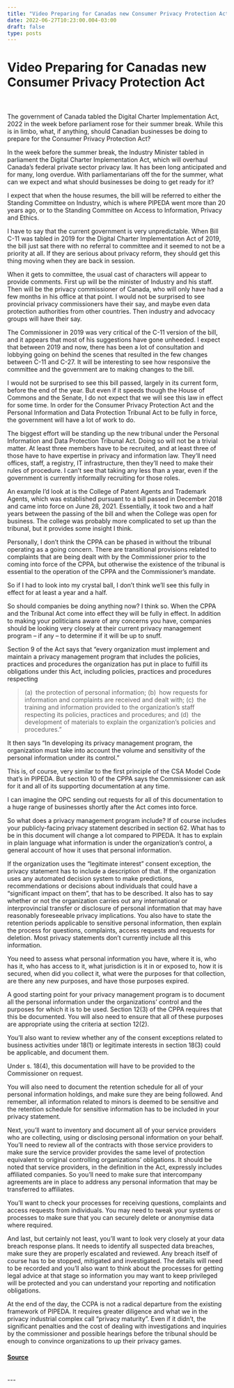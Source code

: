 ```yaml
---
title: "Video Preparing for Canadas new Consumer Privacy Protection Act"
date: 2022-06-27T10:23:00.004-03:00
draft: false
type: posts
---
```

# Video Preparing for Canadas new Consumer Privacy Protection Act

<br/>

<br/>
The government of Canada tabled the Digital Charter Implementation Act, 2022 in the week before parliament rose for their summer break. While this is in limbo, what, if anything, should Canadian businesses be doing to prepare for the Consumer Privacy Protection Act?

In the week before the summer break, the Industry Minister tabled in parliament the Digital Charter Implementation Act, which will overhaul Canada’s federal private sector privacy law. It has been long anticipated and for many, long overdue. With parliamentarians off the for the summer, what can we expect and what should businesses be doing to get ready for it?

I expect that when the house resumes, the bill will be referred to either the Standing Committee on Industry, which is where PIPEDA went more than 20 years ago, or to the Standing Committee on Access to Information, Privacy and Ethics.

I have to say that the current government is very unpredictable. When Bill C-11 was tabled in 2019 for the Digital Charter Implementation Act of 2019, the bill just sat there with no referral to committee and it seemed to not be a priority at all. If they are serious about privacy reform, they should get this thing moving when they are back in session.

When it gets to committee, the usual cast of characters will appear to provide comments. First up will be the minister of Industry and his staff. Then will be the privacy commissioner of Canada, who will only have had a few months in his office at that point. I would not be surprised to see provincial privacy commissioners have their say, and maybe even data protection authorities from other countries. Then industry and advocacy groups will have their say.

The Commissioner in 2019 was very critical of the C-11 version of the bill, and it appears that most of his suggestions have gone unheeded. I expect that between 2019 and now, there has been a lot of consultation and lobbying going on behind the scenes that resulted in the few changes between C-11 and C-27. It will be interesting to see how responsive the committee and the government are to making changes to the bill.

I would not be surprised to see this bill passed, largely in its current form, before the end of the year. But even if it speeds though the House of Commons and the Senate, I do not expect that we will see this law in effect for some time. In order for the Consumer Privacy Protection Act and the Personal Information and Data Protection Tribunal Act to be fully in force, the government will have a lot of work to do.

The biggest effort will be standing up the new tribunal under the Personal Information and Data Protection Tribunal Act. Doing so will not be a trivial matter. At least three members have to be recruited, and at least three of those have to have expertise in privacy and information law. They’ll need offices, staff, a registry, IT infrastructure, then they’ll need to make their rules of procedure. I can’t see that taking any less than a year, even if the government is currently informally recruiting for those roles.

An example I’d look at is the College of Patent Agents and Trademark Agents, which was established pursuant to a bill passed in December 2018 and came into force on June 28, 2021. Essentially, it took two and a half years between the passing of the bill and when the College was open for business. The college was probably more complicated to set up than the tribunal, but it provides some insight I think.

Personally, I don’t think the CPPA can be phased in without the tribunal operating as a going concern. There are transitional provisions related to complaints that are being dealt with by the Commissioner prior to the coming into force of the CPPA, but otherwise the existence of the tribunal is essential to the operation of the CPPA and the Commissioner’s mandate.

So if I had to look into my crystal ball, I don’t think we’ll see this fully in effect for at least a year and a half.

So should companies be doing anything now? I think so. When the CPPA and the Tribunal Act come into effect they will be fully in effect. In addition to making your politicians aware of any concerns you have, companies should be looking very closely at their current privacy management program – if any – to determine if it will be up to snuff.

Section 9 of the Act says that “every organization must implement and maintain a privacy management program that includes the policies, practices and procedures the organization has put in place to fulfill its obligations under this Act, including policies, practices and procedures respecting

> (a) the protection of personal information; (b) how requests for information and complaints are received and dealt with; (c) the training and information provided to the organization’s staff respecting its policies, practices and procedures; and (d) the development of materials to explain the organization’s policies and procedures.”

It then says “In developing its privacy management program, the organization must take into account the volume and sensitivity of the personal information under its control.”

This is, of course, very similar to the first principle of the CSA Model Code that’s in PIPEDA. But section 10 of the CPPA says the Commissioner can ask for it and all of its supporting documentation at any time.

I can imagine the OPC sending out requests for all of this documentation to a huge range of businesses shortly after the Act comes into force.

So what does a privacy management program include? If of course includes your publicly-facing privacy statement described in section 62. What has to be in this document will change a lot compared to PIPEDA. It has to explain in plain language what information is under the organization’s control, a general account of how it uses that personal information.

If the organization uses the “legitimate interest” consent exception, the privacy statement has to include a description of that. If the organization uses any automated decision system to make predictions, recommendations or decisions about individuals that could have a “significant impact on them”, that has to be described. It also has to say whether or not the organization carries out any international or interprovincial transfer or disclosure of personal information that may have reasonably foreseeable privacy implications. You also have to state the retention periods applicable to sensitive personal information, then explain the process for questions, complaints, access requests and requests for deletion. Most privacy statements don’t currently include all this information.

You need to assess what personal information you have, where it is, who has it, who has access to it, what jurisdiction is it in or exposed to, how it is secured, when did you collect it, what were the purposes for that collection, are there any new purposes, and have those purposes expired.

A good starting point for your privacy management program is to document all the personal information under the organizations’ control and the purposes for which it is to be used. Section 12(3) of the CPPA requires that this be documented. You will also need to ensure that all of these purposes are appropriate using the criteria at section 12(2).

You’ll also want to review whether any of the consent exceptions related to business activities under 18(1) or legitimate interests in section 18(3) could be applicable, and document them.

Under s. 18(4), this documentation will have to be provided to the Commissioner on request.

You will also need to document the retention schedule for all of your personal information holdings, and make sure they are being followed. And remember, all information related to minors is deemed to be sensitive and the retention schedule for sensitive information has to be included in your privacy statement.

Next, you’ll want to inventory and document all of your service providers who are collecting, using or disclosing personal information on your behalf. You’ll need to review all of the contracts with those service providers to make sure the service provider provides the same level of protection equivalent to original controlling organizations’ obligations. It should be noted that service providers, in the definition in the Act, expressly includes affiliated companies. So you’ll need to make sure that intercompany agreements are in place to address any personal information that may be transferred to affiliates.

You’ll want to check your processes for receiving questions, complaints and access requests from individuals. You may need to tweak your systems or processes to make sure that you can securely delete or anonymise data where required.

And last, but certainly not least, you’ll want to look very closely at your data breach response plans. It needs to identify all suspected data breaches, make sure they are properly escalated and reviewed. Any breach itself of course has to be stopped, mitigated and investigated. The details will need to be recorded and you’ll also want to think about the processes for getting legal advice at that stage so information you may want to keep privileged will be protected and you can understand your reporting and notification obligations.

At the end of the day, the CCPA is not a radical departure from the existing framework of PIPEDA. It requires greater diligence and what we in the privacy industrial complex call “privacy maturity”. Even if it didn’t, the significant penalties and the cost of dealing with investigations and inquiries by the commissioner and possible hearings before the tribunal should be enough to convince organizations to up their privacy games.

<!-- google\_ad\_client = "pub-2534906746401214"; //728x15, created 12/29/07 google\_ad\_slot = "1518476471"; google\_ad\_width = 728; google\_ad\_height = 15; //-->

#### [Source](http://blog.privacylawyer.ca/feeds/5274595225773216416/comments/default)

<br/>
---
